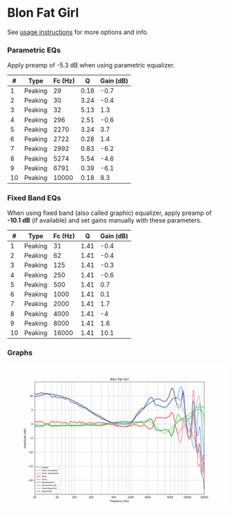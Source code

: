 # Blon Fat Girl
See [usage instructions](https://github.com/jaakkopasanen/AutoEq#usage) for more options and info.

### Parametric EQs
Apply preamp of -5.3 dB when using parametric equalizer.

|   # | Type    |   Fc (Hz) |    Q |   Gain (dB) |
|-----|---------|-----------|------|-------------|
|   1 | Peaking |        29 | 0.18 |        -0.7 |
|   2 | Peaking |        30 | 3.24 |        -0.4 |
|   3 | Peaking |        32 | 5.13 |         1.3 |
|   4 | Peaking |       296 | 2.51 |        -0.6 |
|   5 | Peaking |      2270 | 3.24 |         3.7 |
|   6 | Peaking |      2722 | 0.28 |         1.4 |
|   7 | Peaking |      2992 | 0.83 |        -6.2 |
|   8 | Peaking |      5274 | 5.54 |        -4.6 |
|   9 | Peaking |      6791 | 0.39 |        -6.1 |
|  10 | Peaking |     10000 | 0.18 |         8.3 |

### Fixed Band EQs
When using fixed band (also called graphic) equalizer, apply preamp of **-10.1 dB** (if available) and set gains manually with these parameters.

|   # | Type    |   Fc (Hz) |    Q |   Gain (dB) |
|-----|---------|-----------|------|-------------|
|   1 | Peaking |        31 | 1.41 |        -0.4 |
|   2 | Peaking |        62 | 1.41 |        -0.4 |
|   3 | Peaking |       125 | 1.41 |        -0.3 |
|   4 | Peaking |       250 | 1.41 |        -0.6 |
|   5 | Peaking |       500 | 1.41 |         0.7 |
|   6 | Peaking |      1000 | 1.41 |         0.1 |
|   7 | Peaking |      2000 | 1.41 |         1.7 |
|   8 | Peaking |      4000 | 1.41 |        -4   |
|   9 | Peaking |      8000 | 1.41 |         1.6 |
|  10 | Peaking |     16000 | 1.41 |        10.1 |

### Graphs
![](./Blon%20Fat%20Girl.png)
